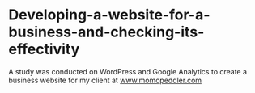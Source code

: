 # Developing-a-website-for-a-business-and-checking-its-effectivity

A study was conducted on WordPress and Google Analytics to create a business website for my client at www.momopeddler.com

